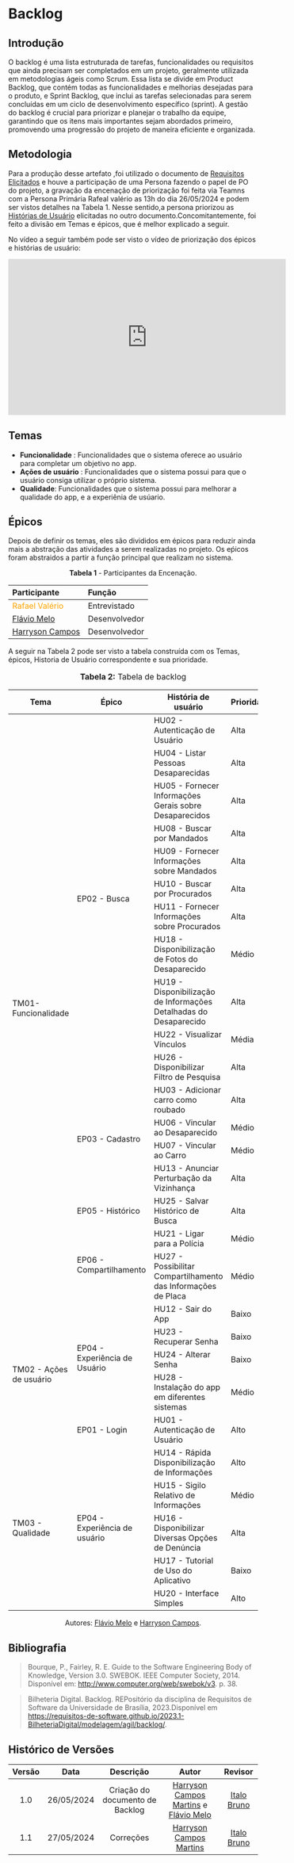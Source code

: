 # Backlog

## Introdução

O backlog é uma lista estruturada de tarefas, funcionalidades ou requisitos que ainda precisam ser completados em um projeto, geralmente utilizada em metodologias ágeis como Scrum. Essa lista se divide em Product Backlog, que contém todas as funcionalidades e melhorias desejadas para o produto, e Sprint Backlog, que inclui as tarefas selecionadas para serem concluídas em um ciclo de desenvolvimento específico (sprint). A gestão do backlog é crucial para priorizar e planejar o trabalho da equipe, garantindo que os itens mais importantes sejam abordados primeiro, promovendo uma progressão do projeto de maneira eficiente e organizada.

## Metodologia

Para a produção desse artefato ,foi utilizado o documento de [Requisitos Elicitados](https://requisitos-de-software.github.io/2024.1-Sinesp_Cidadao/elicitacao/tecnicas/Requisitos_elicitados/) e houve a participação de uma Persona fazendo o papel de PO do projeto, a gravação da encenação de priorização foi feita via Teamns com a Persona Primária Rafeal valério as 13h do dia 26/05/2024 e podem ser vistos detalhes na Tabela 1. Nesse sentido,a persona priorizou as [Histórias de Usuário](Sinesp_Cidadao) elicitadas no outro documento.Concomitantemente, foi feito a divisão em Temas e épicos, que é melhor explicado a seguir.

No vídeo a seguir também pode ser visto o vídeo de priorização dos épicos e histórias de usuário:

<center>

<iframe width="560" height="315" src="https://www.youtube.com/embed/Cvb86eASWiI?si=_fY94IBdPUp1pP2R" title="YouTube video player" frameborder="0" allow="accelerometer; autoplay; clipboard-write; encrypted-media; gyroscope; picture-in-picture; web-share" referrerpolicy="strict-origin-when-cross-origin" allowfullscreen></iframe>

</center>

## Temas

- **Funcionalidade** : Funcionalidades que o sistema oferece ao usuário para completar um objetivo no app.
- **Ações de usuário** : Funcionalidades que o sistema possui para que o usuário consiga utilizar o próprio sistema.
- **Qualidade**: Funcionalidades que o sistema possui para melhorar a qualidade do app, e a experiênia de usúario.

## Épicos

Depois de definir os temas, eles são divididos em épicos para reduzir ainda mais a abstração das atividades a serem realizadas no projeto. Os eṕicos foram abstraidos a partir a função principal que realizam no sistema.


<center>

**Tabela 1** - Participantes da Encenação.

| **Participante**                                        | **Função**     |
| :------------------------------------------------------ | :------------- |
| <span style = "color: orange"> Rafael Valério</span>    | Entrevistado   |
|     [Flávio Melo](https://github.com/flavioovatsug)     | Desenvolvedor  |
|   [Harryson Campos](https://github.com/harry-cmartin)   | Desenvolvedor  |

</center>

A seguir na Tabela 2 pode ser visto a tabela construída com os Temas, épicos, Historia de Usuário correspondente e sua prioridade.

<center>


<div align="center">
<font size="3"><p style="text-align: center"><b>Tabela 2:</b> Tabela de backlog</p></font>
</div>

<table>
<thead>
    <tr>
        <th>Tema</th>
        <th>Épico</th>
        <th>História de usuário</th>
        <th>Prioridade</th>
    </tr>
</thead>
<tbody>
    <tr>
        <td rowspan="18"> TM01- Funcionalidade </td>
        <td rowspan="11"> EP02 - Busca </td>
        <td> HU02 - Autenticação de Usuário </td>
        <td>  Alta</td>
    </tr>
    <tr>
        <td> HU04 - Listar Pessoas Desaparecidas </td>
        <td> Alta</td>
    </tr>
    <tr>
        <td> HU05 - Fornecer Informações Gerais sobre Desaparecidos </td>
        <td> Alta </td>
    <tr>
        <td> HU08 - Buscar por Mandados </td>
        <td> Alta </td>
    </tr>
     <tr>
        <td> HU09 - Fornecer Informações sobre Mandados </td>
        <td> Alta </td>
    </tr>
     <tr>
        <td> HU10 - Buscar por Procurados </td>
        <td> Alta </td>
    </tr>
      <tr>
        <td> HU11 - Fornecer Informações sobre Procurados </td>
        <td> Alta </td>
    </tr>
      <tr>
        <td> HU18 - Disponibilização de Fotos do Desaparecido </td>
        <td> Médio </td>
    </tr>
      <tr>
        <td> HU19 - Disponibilização de Informações Detalhadas do Desaparecido </td>
        <td> Alta </td>
    </tr>
      <tr>
        <td> HU22 - Visualizar Vínculos </td>
        <td> Média </td>
    </tr>
     <tr>
        <td> HU26 - Disponibilizar Filtro de Pesquisa </td>
        <td> Alta  </td>
    </tr>
    <tr>
        <td rowspan="4"> EP03 - Cadastro </td>
        <td> HU03 - Adicionar carro como roubado </td>
        <td> Alta </td>
    </tr>
     <tr>
        <td> HU06 - Vincular ao Desaparecido </td>
        <td> Médio </td>
    </tr>
     <tr>
        <td> HU07 - Vincular ao Carro </td>
        <td> Médio </td>
    </tr>
     <tr>
        <td> HU13 - Anunciar Perturbação da Vizinhança </td>
        <td> Alta </td>
    </tr>
        <tr>
        <td rowspan="1"> EP05 - Histórico </td>
        <td> HU25 - Salvar Histórico de Busca </td>
        <td> Alta </td>
    </tr>
          <tr>
        <td rowspan="2"> EP06 - Compartilhamento </td>
        <td> HU21 - Ligar para a Polícia </td>
        <td> Médio </td>
    </tr>
     <tr>
        <td> HU27 - Possibilitar Compartilhamento das Informações de Placa </td>
        <td> Médio </td>
    </tr>
    <tr>
        <td rowspan="5"> TM02 - Ações de usuário </td>
        <td rowspan="4"> EP04 - Experiência de Usuário </td>
        <td> HU12 - Sair do App </td>
        <td> Baixo </td>
    </tr>
     <tr>
        <td>HU23 - Recuperar Senha</td>
        <td>Baixo</td>
    </tr>
    <tr>
        <td>HU24 - Alterar Senha</td>
        <td>Baixo</td>
    </tr>
    <tr>
        <td>HU28 - Instalação do app em diferentes sistemas </td>
        <td>Médio</td>
    </tr>
    <tr>
        <td rowspan="1">EP01 - Login</td>
        <td>HU01 - Autenticação de Usuário</td>
        <td>Alto</td>
    </tr>
     <tr>
        <td rowspan="6"> TM03 - Qualidade</td>
        <td rowspan="6"> EP04 - Experiência de usuário</td>
        <td>HU14 - Rápida Disponibilização de Informações </td>
        <td>Alto</td>
    </tr>
    <tr>
        <td>HU15 - Sigilo Relativo de Informações </td>
        <td>Médio</td>
    </tr>
    <tr>
        <td>HU16 - Disponibilizar Diversas Opções de Denúncia </td>
        <td>Alta</td>
    </tr>
    <tr>
        <td>HU17 - Tutorial de Uso do Aplicativo </td>
        <td>Baixo</td>
    </tr>
     <tr>
        <td>HU20 - Interface Simples </td>
        <td>Alto</td>
    </tr>
   
</tbody>
</table>



Autores: [Flávio Melo](https://github.com/flavioovatsug) e [Harryson Campos](https://github.com/harry-cmartin).

</center>



## Bibliografia


> Bourque, P., Fairley, R. E. Guide to the Software Engineering Body of Knowledge, Version 3.0. SWEBOK. IEEE Computer Society, 2014. Disponível em: http://www.computer.org/web/swebok/v3. p. 38.


> Bilheteria Digital. Backlog. REPositório da disciplina de Requisitos de Software da Universidade de Brasília, 2023.Disponível em https://requisitos-de-software.github.io/2023.1-BilheteriaDigital/modelagem/agil/backlog/.




## Histórico de Versões
| Versão | Data | Descrição | Autor | Revisor |
| :----: | :--: | :-------: | :---: | :-----: |
| 1.0 | 26/05/2024 | Criação do documento de Backlog |  [Harryson Campos Martins](https://github.com/harry-cmartin) e [Flávio Melo](https://github.com/flavioovatsug)| [Italo Bruno](https://github.com/ItaloBrunoM) |
|1.1  |27/05/2024 | Correções |[Harryson Campos Martins](https://github.com/harry-cmartin)|[Italo Bruno](https://github.com/ItaloBrunoM)|
